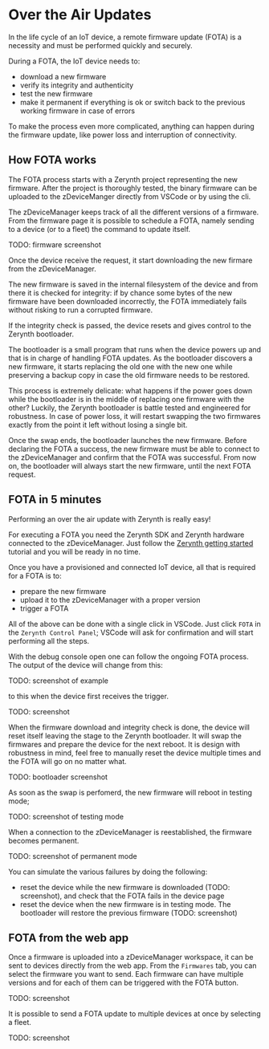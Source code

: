 # Over the Air Updates

In the life cycle of an IoT device, a remote firmware update (FOTA) is a necessity and must be performed quickly and securely.


During a FOTA, the IoT device needs to:

- download a new firmware
- verify its integrity and authenticity
- test the new firmware
- make it permanent if everything is ok or switch back to the previous working firmware in case of errors

To make the process even more complicated, anything can happen during the firmware update, like power loss and interruption of connectivity.

## How FOTA works

The FOTA process starts with a Zerynth project representing the new firmware. After the project is thoroughly tested, the binary firmware can be uploaded to the zDeviceManger directly from VSCode or by using the cli. 

The zDeviceManager keeps track of all the different versions of a firmware. From the firmware page it is possible to schedule a FOTA, namely sending to a device (or to a fleet) the command to update itself.

TODO: firmware screenshot

Once the device receive the request, it start downloading the new firmare from the zDeviceManager.

The new firmware is saved in the internal filesystem of the device and from there it is checked for integrity: if by chance some bytes of the new firmware have been downloaded incorrectly, the FOTA immediately fails without risking to run a corrupted firmware.

If the integrity check is passed, the device resets and gives control to the Zerynth bootloader.

The bootloader is a small program that runs when the device powers up and that is in charge of handling FOTA updates. As the bootloader discovers a new firmware, it starts replacing the old one with the new one while preserving a backup copy in case the old firmware needs to be restored.

This process is extremely delicate: what happens if the power goes down while the bootloader is in the middle of replacing one firmware with the other? Luckily, the Zerynth bootloader is battle tested and engineered for robustness. In case of power loss, it will restart swapping the two firmwares exactly from the point it left without losing a single bit.

Once the swap ends, the bootloader launches the new firmware. Before declaring the FOTA a success, the new firmware must be able to connect to the zDeviceManager and confirm that the FOTA was successful. From now on, the bootloader will always start the new firmware, until the next FOTA request.


## FOTA in 5 minutes

Performing an over the air update with Zerynth is really easy!

For executing a FOTA you need the Zerynth SDK and Zerynth hardware connected to the zDeviceManager.
Just follow the [Zerynth getting started](../gettingstarted/index.md) tutorial and you will be ready in no time.

Once you have a provisioned and connected IoT device, all that is required for a FOTA is to:

- prepare the new firmware
- upload it to the zDeviceManager with a proper version
- trigger a FOTA

All of the above can be done with a single click in VSCode. Just click `FOTA` in the `Zerynth Control Panel`; VSCode will ask for confirmation and will start performing all the steps.

With the debug console open one can follow the ongoing FOTA process. 
The output of the device will change from this:

TODO: screenshot of example


to this when the device first receives the trigger.

TODO: screenshot

When the firmware download and integrity check is done, the device will reset itself leaving the stage to the Zerynth bootloader.
It will swap the firmwares and prepare the device for the next reboot. It is design with robustness in mind, feel free to manually reset the device multiple times and the FOTA will go on no matter what. 

TODO: bootloader screenshot


As soon as the swap is perfomerd, the new firmware will reboot in testing mode;

TODO: screenshot of testing mode

When a connection to the zDeviceManager is reestablished, the firmware becomes permanent.

TODO: screenshot of permanent mode

You can simulate the various failures by doing the following:

- reset the device while the new firmware is downloaded (TODO: screenshot), and check that the FOTA fails in the device page
- reset the device when the new firmware is in testing mode. The bootloader will restore the previous firmware (TODO: screenshot)

## FOTA from the web app

Once a firmware is uploaded into a zDeviceManager workspace, it can be sent to devices directly from the web app. From the `Firmwares` tab, 
you can select the firmware you want to send. Each firmware can have multiple versions and for each of them can be triggered with the FOTA button.

TODO: screenshot

It is possible to send a FOTA update to multiple devices at once by selecting a fleet.

TODO: screenshot


















